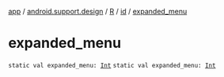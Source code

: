 [app](../../../index.md) / [android.support.design](../../index.md) / [R](../index.md) / [id](index.md) / [expanded_menu](.)

# expanded_menu

`static val expanded_menu: `[`Int`](https://kotlinlang.org/api/latest/jvm/stdlib/kotlin/-int/index.html)
`static val expanded_menu: `[`Int`](https://kotlinlang.org/api/latest/jvm/stdlib/kotlin/-int/index.html)